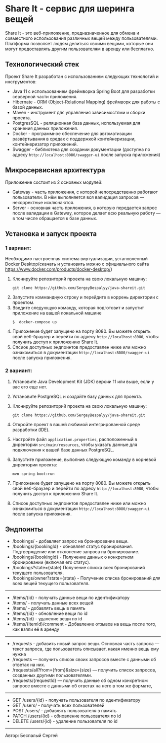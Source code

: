 # Share It - сервис для шеринга вещей

Share It - это веб-приложение, предназначенное для обмена и совместного использования различных вещей между пользователями. Платформа позволяет людям делиться своими вещами, которые они могут предоставлять другим пользователям в аренду или бесплатно.

## Технологический стек

Проект Share It разработан с использованием следующих технологий и инструментов:

- Java 11 с использованием фреймворка Spring Boot для разработки серверной части приложения.
- Hibernate - ORM (Object-Relational Mapping) фреймворк для работы с базой данных.
- Maven - инструмент для управления зависимостями и сборки проекта.
- PostgresSQL - реляционная база данных, используемая для хранения данных приложения.
- Docker - программное обеспечение для автоматизации развёртывания в средах с поддержкой контейнеризации, контейнеризатор приложений.
- Swagger - библиотека для создании документации (доступна по адресу `http://localhost:8080/swagger-ui` после запуска приложения)
## Микросервисная архитектура

Приложение состоит из 2 основных модулей:
- Gateway - часть приложения, с которой непосредственно работают пользователи.  В нём выполняется вся валидация запросов — некорректные исключаются.
- Server - основная часть приложения, в которую передается запрос после валидации в Gateway, которое делает всю реальную работу — в том числе обращается к базе данных.

## Установка и запуск проекта

### 1 вариант:
Необходимо настроенная система виртуализации, установленный Docker Desktop(скачать и установить можно с официального сайта https://www.docker.com/products/docker-desktop/)

1. Клонируйте репозиторий проекта на свою локальную машину:
   ```
   git clone https://github.com/SergeyBespalyy/java-shareit.git
   ```
2. Запустите коммандную строку и перейдите в коррень директории с проектом.
3. Введите следующую команду, которая подготовит и запустит приложение на вашей локальной машине
   ```
   $  docker-compose up
   ```
4. Приложение будет запущено на порту 8080. Вы можете открыть свой веб-браузер и перейти по адресу `http://localhost:8080`, чтобы получить доступ к приложению Share It.
5. Спсиок доступных эндпоинтов предоставлен ниже или можно ознакомиться в документации `http://localhost:8080/swagger-ui` после запуска приложения.

### 2 вариант:

1. Установите Java Development Kit (JDK) версии 11 или выше, если у вас его еще нет.
2. Установите PostgreSQL и создайте базу данных для проекта.
3. Клонируйте репозиторий проекта на свою локальную машину:

   ```
   git clone https://github.com/SergeyBespalyy/java-shareit.git
   ```

4. Откройте проект в вашей любимой интегрированной среде разработки (IDE).
5. Настройте файл `application.properties`, расположенный в директории `src/main/resources`, чтобы указать данные для подключения к вашей базе данных PostgreSQL.
6. Запустите приложение, выполнив следующую команду в корневой директории проекта:

   ```
   mvn spring-boot:run
   ```

7. Приложение будет запущено на порту 8080. Вы можете открыть свой веб-браузер и перейти по адресу `http://localhost:8080`, чтобы получить доступ к приложению Share It.
8. Список доступных эндпоинтов предоставлен ниже или можно ознакомиться в документации `http://localhost:8080/swagger-ui` после запуска приложения.

Эндпоинты
---
- /bookings/ -  добавляет запрос на бронирование вещи.
- /bookings/{bookingId} - обновляет статус бронирования. Подтверждение или отклонение запроса на бронирование.
- /bookings/{bookingId} -  Получение данных о конкретном бронировании (включая его статус).
- /bookings?state={state} Получение списка всех бронирований текущего пользователя.
- /bookings/owner?state={state} - Получение списка бронирований для всех вещей текущего пользователя.
---
- /items/{id} -  получать данные вещи по идентификатору
- /items/ -  получать данные всех вещей
- /items/ -  добавлять вещь в память
- /items/{id} - обновление вещи по id
- /items/{id} - удаление вещи по id
- /items/{itemId}/comment - Добавление отзывов  на вещь после того, как взяли её в аренду
---
- /requests - добавить новый запрос вещи. Основная часть запроса — текст запроса, где пользователь описывает, какая именно вещь ему нужна
- /requests — получить список своих запросов вместе с данными об ответах на них.
- /requests/all?from={from}&size={size} — получить список запросов, созданных другими пользователями.
- /requests/{requestId} — получить данные об одном конкретном запросе вместе с данными об ответах на него в том же формате,
---
- GET /users/{id} -  получать пользователя по идентификатору
- GET /users/ -  получать всех пользователей
- POST /users/ -  добавлять пользователя в память
- PATCH /users/{id} - обновление пользователя по id
- DELETE  /users/{id} - удаление пользователя по id

---
Автор: Беспалый Сергей
